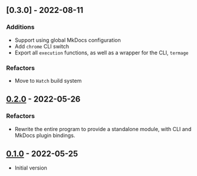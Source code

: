 ## [0.3.0] - 2022-08-11

### Additions

- Support using global MkDocs configuration
- Add `chrome` CLI switch
- Export all `execution` functions, as well as a wrapper for the CLI, `termage`

### Refactors

- Move to `Hatch` build system


<!-- HATCH README END -->


## [0.2.0] - 2022-05-26

### Refactors

- Rewrite the entire program to provide a standalone module, with CLI and MkDocs plugin bindings.



## [0.1.0] - 2022-05-25

- Initial version



<!-- HATCH URI DEFINITIONS START -->
[0.2.0]: https://github.com/bczsalba/termage/compare/0.1.0...0.2.0
[0.1.0]: https://github.com/bczsalba/termage/tree/v0.1.0
